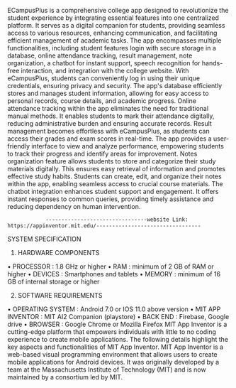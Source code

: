 ECampusPlus is a comprehensive college app designed to revolutionize the student experience by integrating essential features into one centralized platform. 
It serves as a digital companion for students, providing seamless access to various resources, enhancing communication, and facilitating efficient management of academic tasks. 
The app encompasses multiple functionalities, including student features login with secure storage in a database, online attendance tracking, result management, note organization, a chatbot for instant support, speech recognition for hands-free interaction, and integration with the college website. With eCampusPlus, students can conveniently log in using their unique credentials, ensuring privacy and security. 
The app's database efficiently stores and manages student information, allowing for easy access to personal records, course details, and academic progress.
Online attendance tracking within the app eliminates the need for traditional manual methods. 
It enables students to mark their attendance digitally, reducing administrative burden and ensuring accurate records. 
Result management becomes effortless with eCampusPlus, as students can access their grades and exam scores in real-time. 
The app provides a user-friendly interface to view and analyze performance, empowering students to track their progress and identify areas for improvement. 
Notes organization feature allows students to store and categorize their study materials digitally. This ensures easy retrieval of information and promotes effective study habits. 
Students can create, edit, and organize their notes within the app, enabling seamless access to crucial course materials. The chatbot integration enhances student support and engagement. 
It offers instant responses to common queries, providing timely assistance and reducing dependency on human intervention.

                --------------------------------website Link: https://appinventor.mit.edu/---------------------------------

SYSTEM SPECIFICATION
1.	HARDWARE COMPONENTS

•	PROCESSOR		: 1.8 GHz or higher
•	RAM			: minimum of 2 GB of RAM or higher
•	DEVICES		: Smartphones and tablets
•	MEMORY		: minimum of 16 GB of internal storage or higher

2.	SOFTWARE REQUIREMENTS

•	OPERATING SYSTEM	: Android 7.0 or IOS 11.0 above version 
•	MIT APP INVENTOR	: MIT AI2 Companion (playstore)
•	BACK END			: Firebase, Google drive 
•	BROWSER			: Google Chrome or Mozilla Firefox
MIT App Inventor is a cutting-edge platform that empowers individuals with little to no coding experience to create mobile applications.
The following details highlight the key aspects and functionalities of MIT App Inventor. 
MIT App Inventor is a web-based visual programming environment that allows users to create mobile applications for Android devices.
It was originally developed by a team at the Massachusetts Institute of Technology (MIT) and is now maintained by a consortium led by MIT.

